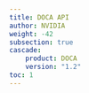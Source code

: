```yaml
---
title: DOCA API
author: NVIDIA
weight: -42
subsection: true
cascade:
    product: DOCA
    version: "1.2"
toc: 1
---
```

